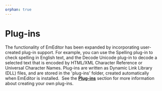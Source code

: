 ```yaml
---
orphan: true
---
```

# Plug-ins

The functionality of EmEditor has been expanded by incorporating
user-created plug-in support. For example, you can use the Spelling plug-in to check spelling in English text,
and the Decode Unicode plug-in to decode a selected text that is encoded by
HTML/XML Character Reference or Universal Character Names. Plug-ins are written
as Dynamic Link Library (DLL) files, and are stored in the 'plug-ins' folder,
created automatically when EmEditor is installed.  See the **[Plug-ins](../plugin/index)** section for more information
about creating your own plug-ins.

